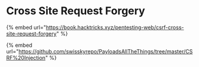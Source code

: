 # Cross Site Request Forgery

{% embed url="https://book.hacktricks.xyz/pentesting-web/csrf-cross-site-request-forgery" %}

{% embed url="https://github.com/swisskyrepo/PayloadsAllTheThings/tree/master/CSRF%20Injection" %}
